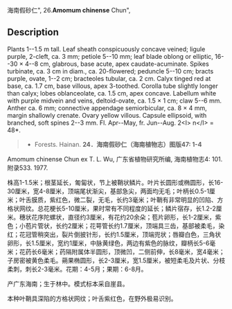 海南假砂仁",
26.**Amomum chinense** Chun",

## Description
Plants 1--1.5 m tall. Leaf sheath conspicuously concave veined; ligule purple, 2-cleft, ca. 3 mm; petiole 5--10 mm; leaf blade oblong or elliptic, 16--30 × 4--8 cm, glabrous, base acute, apex caudate-acuminate. Spikes turbinate, ca. 3 cm in diam., ca. 20-flowered; peduncle 5--10 cm; bracts purple, ovate, 1--2 cm; bracteoles tubular, ca. 2 cm. Calyx tinged red at base, ca. 1.7 cm, base villous, apex 3-toothed. Corolla tube slightly longer than calyx; lobes oblanceolate, ca. 1.5 cm, apex concave. Labellum white with purple midvein and veins, deltoid-ovate, ca. 1.5 × 1 cm; claw 5--6 mm. Anther ca. 6 mm; connective appendage semiorbicular, ca. 8 × 4 mm, margin shallowly crenate. Ovary yellow villous. Capsule ellipsoid, with branched, soft spines 2--3 mm. Fl. Apr--May, fr. Jun--Aug. 2&lt;I&gt; n&lt;/I&gt; = 48*.

> * Forests. Hainan.
**24．海南假砂仁（海南植物志）图版47: 1-4**

Amomum chinense Chun ex T. L. Wu, 广东省植物研究所编, 海南植物志4: 101. 附录533. 1977.

株高1-1.5米；根茎延长，匍匐状，节上被鞘状鳞片。叶片长圆形或椭圆形，长16-30厘米，宽4-8厘米，顶端尾状渐尖，基部急尖，两面均无毛；叶柄长0.5-1厘米；叶舌膜质，紫红色，微二裂，无毛，长约3毫米；叶鞘有非常明显的凹陷、方格状网纹。总花梗长5-10厘米，果时常有不同程度的延长；鳞片宿存，长1.2-2厘米。穗状花序陀螺状，直径约3厘米，有花约20余朵；苞片卵形，长1-2厘米，紫色；小苞片管状，长约2厘米；花萼管长约1.7厘米，顶端具三齿，基部被柔毛，染红；花冠管稍突出，裂片倒披针形，长约1.5厘米，顶端兜状；唇瓣白色，三角状卵形，长1.5厘米，宽约1厘米，中脉黄绿色，两边有紫色的脉纹，瓣柄长5-6毫米；花药长6毫米；药隔附属体半圆形，顶微凹，二侧前伸，长8毫米，宽4毫米；子房密被黄色柔毛。蒴果椭圆形，长2-3厘米，宽1.5厘米，被短柔毛及片状、分枝柔刺，刺长2-3毫米。花期：4-5月；果期：6-8月。

产广东海南；生于林中。模式标本采自崖县。

本种叶鞘具深陷的方格状网纹；叶舌紫红色，在野外极易识别。
